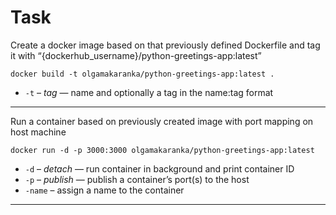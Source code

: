 # Task

Create a docker image based on that previously defined Dockerfile and tag it with “{dockerhub_username}/python-greetings-app:latest”
```shell
docker build -t olgamakaranka/python-greetings-app:latest .
```
* `-t` – _tag_ — name and optionally a tag in the name:tag format

---

Run a container based on previously created image with port mapping on host machine
```shell
docker run -d -p 3000:3000 olgamakaranka/python-greetings-app:latest
```
* `-d` – _detach_ — run container in background and print container ID
* `-p` – _publish_ — publish a container’s port(s) to the host
* `-name` – assign a name to the container

---
